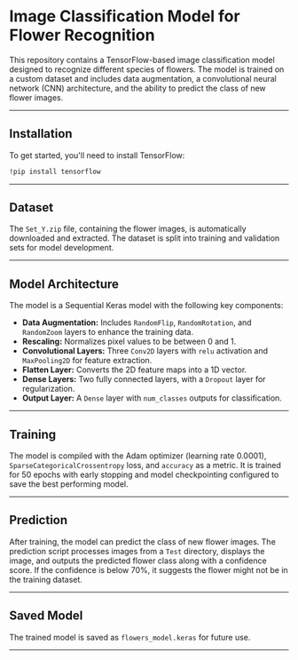 
# Image Classification Model for Flower Recognition

This repository contains a TensorFlow-based image classification model designed to recognize different species of flowers. The model is trained on a custom dataset and includes data augmentation, a convolutional neural network (CNN) architecture, and the ability to predict the class of new flower images.

---
## Installation

To get started, you'll need to install TensorFlow:

```bash
!pip install tensorflow
```

---
## Dataset

The `Set_Y.zip` file, containing the flower images, is automatically downloaded and extracted. The dataset is split into training and validation sets for model development.

---
## Model Architecture

The model is a Sequential Keras model with the following key components:

* **Data Augmentation:** Includes `RandomFlip`, `RandomRotation`, and `RandomZoom` layers to enhance the training data.
* **Rescaling:** Normalizes pixel values to be between 0 and 1.
* **Convolutional Layers:** Three `Conv2D` layers with `relu` activation and `MaxPooling2D` for feature extraction.
* **Flatten Layer:** Converts the 2D feature maps into a 1D vector.
* **Dense Layers:** Two fully connected layers, with a `Dropout` layer for regularization.
* **Output Layer:** A `Dense` layer with `num_classes` outputs for classification.

---
## Training

The model is compiled with the Adam optimizer (learning rate 0.0001), `SparseCategoricalCrossentropy` loss, and `accuracy` as a metric. It is trained for 50 epochs with early stopping and model checkpointing configured to save the best performing model.

---
## Prediction

After training, the model can predict the class of new flower images. The prediction script processes images from a `Test` directory, displays the image, and outputs the predicted flower class along with a confidence score. If the confidence is below 70%, it suggests the flower might not be in the training dataset.

---
## Saved Model

The trained model is saved as `flowers_model.keras` for future use.

---
